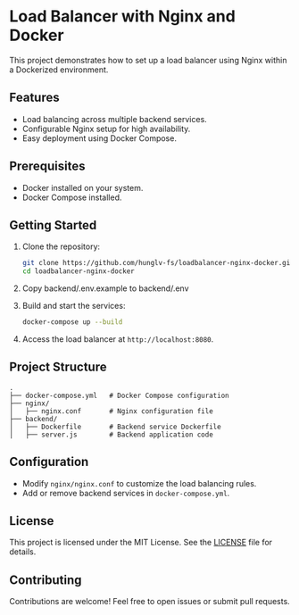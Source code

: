 # Load Balancer with Nginx and Docker

This project demonstrates how to set up a load balancer using Nginx within a Dockerized environment.

## Features

- Load balancing across multiple backend services.
- Configurable Nginx setup for high availability.
- Easy deployment using Docker Compose.

## Prerequisites

- Docker installed on your system.
- Docker Compose installed.

## Getting Started

1. Clone the repository:
    ```bash
    git clone https://github.com/hunglv-fs/loadbalancer-nginx-docker.git
    cd loadbalancer-nginx-docker
    ```
2. Copy backend/.env.example to backend/.env
3. Build and start the services:
    ```bash
    docker-compose up --build
    ```

4. Access the load balancer at `http://localhost:8080`.

## Project Structure

```
.
├── docker-compose.yml   # Docker Compose configuration
├── nginx/
│   ├── nginx.conf       # Nginx configuration file
├── backend/
│   ├── Dockerfile       # Backend service Dockerfile
│   ├── server.js        # Backend application code
```

## Configuration

- Modify `nginx/nginx.conf` to customize the load balancing rules.
- Add or remove backend services in `docker-compose.yml`.

## License

This project is licensed under the MIT License. See the [LICENSE](LICENSE) file for details.

## Contributing

Contributions are welcome! Feel free to open issues or submit pull requests.
